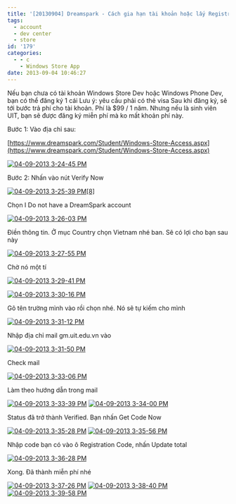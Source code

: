```yaml
---
title: '[20130904] Dreamspark - Cách gia hạn tài khoản hoặc lấy Registration Code'
tags:
  - account
  - dev center
  - store
id: '179'
categories:
  - - c
    - Windows Store App
date: 2013-09-04 10:46:27
---
```


Nếu bạn chưa có tài khoản Windows Store Dev hoặc Windows Phone Dev, bạn có thể đăng ký 1 cái Lưu ý: yêu cầu phải có thẻ visa Sau khi đăng ký, sẽ tới bước trả phí cho tài khoản. Phí là $99 / 1 năm. Nhưng nếu là sinh viên UIT, bạn sẽ được đăng ký miễn phí mà ko mất khoản phí này.

<!-- more -->

Bước 1: Vào địa chỉ sau:

[https://www.dreamspark.com/Student/Windows-Store-Access.aspx](https://www.dreamspark.com/Student/Windows-Store-Access.aspx)

[![04-09-2013 3-24-45 PM](http://cuoilennaocacban2.files.wordpress.com/2013/09/0409201332445pm.png "04-09-2013 3-24-45 PM")](http://www.flickr.com/photos/28322228@N04/9670314545/)

Bước 2: Nhấn vào nút Verify Now

[![04-09-2013 3-25-39 PM[8]](http://cuoilennaocacban2.files.wordpress.com/2013/09/0409201332539pm8.png "04-09-2013 3-25-39 PM[8]")](http://www.flickr.com/photos/28322228@N04/9670335057/)

Chọn I Do not have a DreamSpark account

[![04-09-2013 3-26-03 PM](http://cuoilennaocacban2.files.wordpress.com/2013/09/0409201332603pm.png "04-09-2013 3-26-03 PM")](http://www.flickr.com/photos/28322228@N04/9670339423/)

Điền thông tin. Ở mục Country chọn Vietnam nhé ban. Sẽ có lợi cho bạn sau này

[![04-09-2013 3-27-55 PM](http://cuoilennaocacban2.files.wordpress.com/2013/09/0409201332755pm.png "04-09-2013 3-27-55 PM")](http://www.flickr.com/photos/28322228@N04/9670345477/)

Chờ nó một tí

[![04-09-2013 3-29-41 PM](http://cuoilennaocacban2.files.wordpress.com/2013/09/0409201332941pm.png "04-09-2013 3-29-41 PM")](http://www.flickr.com/photos/28322228@N04/9670352403/)

[![04-09-2013 3-30-16 PM](http://cuoilennaocacban2.files.wordpress.com/2013/09/0409201333016pm.png "04-09-2013 3-30-16 PM")](http://www.flickr.com/photos/28322228@N04/9673582136/)

Gõ tên trường mình vào rồi chọn nhé. Nó sẽ tự kiếm cho mình

[![04-09-2013 3-31-12 PM](http://cuoilennaocacban2.files.wordpress.com/2013/09/0409201333112pm.png "04-09-2013 3-31-12 PM")](http://www.flickr.com/photos/28322228@N04/9670358251/)

Nhập địa chỉ mail gm.uit.edu.vn vào

[![04-09-2013 3-31-50 PM](http://cuoilennaocacban2.files.wordpress.com/2013/09/0409201333150pm.png "04-09-2013 3-31-50 PM")](http://www.flickr.com/photos/28322228@N04/9673589480/)

Check mail

[![04-09-2013 3-33-06 PM](http://cuoilennaocacban2.files.wordpress.com/2013/09/0409201333306pm.png "04-09-2013 3-33-06 PM")](http://www.flickr.com/photos/28322228@N04/9670366271/)

Làm theo hướng dẫn trong mail

[![04-09-2013 3-33-39 PM](http://cuoilennaocacban2.files.wordpress.com/2013/09/0409201333339pm.png "04-09-2013 3-33-39 PM")](http://www.flickr.com/photos/28322228@N04/9673593868/) [![04-09-2013 3-34-00 PM](http://cuoilennaocacban2.files.wordpress.com/2013/09/0409201333400pm.png "04-09-2013 3-34-00 PM")](http://www.flickr.com/photos/28322228@N04/9670372137/)

Status đã trở thành Verified. Bạn nhấn Get Code Now

[![04-09-2013 3-35-28 PM](http://cuoilennaocacban2.files.wordpress.com/2013/09/0409201333528pm.png "04-09-2013 3-35-28 PM")](http://www.flickr.com/photos/28322228@N04/9673600080/) [![04-09-2013 3-35-56 PM](http://cuoilennaocacban2.files.wordpress.com/2013/09/0409201333556pm.png "04-09-2013 3-35-56 PM")](http://www.flickr.com/photos/28322228@N04/9673604352/)

Nhập code bạn có vào ô Registration Code, nhấn Update total

[![04-09-2013 3-36-28 PM](http://cuoilennaocacban2.files.wordpress.com/2013/09/0409201333628pm.png "04-09-2013 3-36-28 PM")](http://www.flickr.com/photos/28322228@N04/9670379429/)

Xong. Đã thành miễn phí nhé

[![04-09-2013 3-37-26 PM](http://cuoilennaocacban2.files.wordpress.com/2013/09/0409201333726pm.png "04-09-2013 3-37-26 PM")](http://www.flickr.com/photos/28322228@N04/9670383941/) [![04-09-2013 3-38-40 PM](http://cuoilennaocacban2.files.wordpress.com/2013/09/0409201333840pm.png "04-09-2013 3-38-40 PM")](http://www.flickr.com/photos/28322228@N04/9670386771/) [![04-09-2013 3-39-58 PM](http://cuoilennaocacban2.files.wordpress.com/2013/09/0409201333958pm.png "04-09-2013 3-39-58 PM")](http://www.flickr.com/photos/28322228@N04/9670388069/)